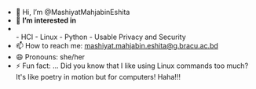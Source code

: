- 👋 Hi, I’m @MashiyatMahjabinEshita
- 👀 **I’m interested in**
- <br>
    - HCI
    - Linux
    - Python
    - Usable Privacy and Security
- 📫 How to reach me: mashiyat.mahjabin.eshita@g.bracu.ac.bd
- 😄 Pronouns: she/her
- ⚡ Fun fact: ...
  Did you know that I like using Linux commands too much? It's like poetry in motion but for computers! Haha!!!
<!---
MashiyatMahjabinEshita/MashiyatMahjabinEshita is a ✨ special ✨ repository because its `README.md` (this file) appears on your GitHub profile.
You can click the Preview link to take a look at your changes.
--->
